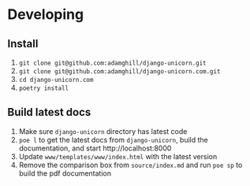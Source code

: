 # Developing

## Install

1. `git clone git@github.com:adamghill/django-unicorn.git`
1. `git clone git@github.com:adamghill/django-unicorn.com.git`
1. `cd django-unicorn.com`
1. `poetry install`

## Build latest docs

1. Make sure `django-unicorn` directory has latest code
1. `poe l` to get the latest docs from `django-unicorn`, build the documentation, and start http://localhost:8000
1. Update `www/templates/www/index.html` with the latest version
1. Remove the comparison box from `source/index.md` and run `poe sp` to build the pdf documentation
